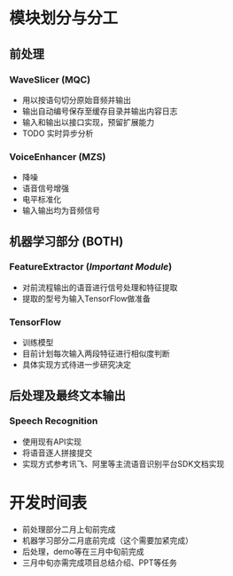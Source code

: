 # 模块划分与分工

## 前处理

### WaveSlicer (MQC)
+ 用以按语句切分原始音频并输出
+ 输出自动编号保存至缓存目录并输出内容日志
+ 输入和输出以接口实现，预留扩展能力
+ TODO 实时异步分析

### VoiceEnhancer (MZS)
+ 降噪
+ 语音信号增强
+ 电平标准化
+ 输入输出均为音频信号

## 机器学习部分 (BOTH)

### FeatureExtractor (*Important Module*)
+ 对前流程输出的语音进行信号处理和特征提取
+ 提取的型号为输入TensorFlow做准备

### TensorFlow
+ 训练模型
+ 目前计划每次输入两段特征进行相似度判断
+ 具体实现方式待进一步研究决定

## 后处理及最终文本输出

### Speech Recognition
+ 使用现有API实现
+ 将语音逐人拼接提交
+ 实现方式参考讯飞、阿里等主流语音识别平台SDK文档实现



# 开发时间表
+ 前处理部分二月上旬前完成
+ 机器学习部分二月底前完成（这个需要加紧完成）
+ 后处理，demo等在三月中旬前完成
+ 三月中旬亦需完成项目总结介绍、PPT等任务